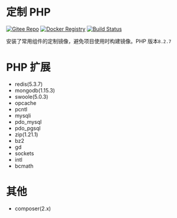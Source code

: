 # 定制 PHP

[![Gitee Repo](https://badgen.net/badge/gitee/main?icon=git)](https://gitee.com/maoxuner/docker-php)
[![Docker Registry](https://badgen.net/badge/docker/latest?icon=docker)](https://hub.docker.com/r/maoxuner/php)
[![Build Status](https://img.shields.io/drone/build/maoxuner/docker-php/main?logo=drone&server=https://drone.fat4.cn)](https://drone.fat4.cn/maoxuner/docker-php)

安装了常用组件的定制镜像，避免项目使用时构建镜像。PHP 版本`8.2.7`

# PHP 扩展

- redis(5.3.7)
- mongodb(1.15.3)
- swoole(5.0.3)
- opcache
- pcntl
- mysqli
- pdo_mysql
- pdo_pgsql
- zip(1.21.1)
- bz2
- gd
- sockets
- intl
- bcmath

# 其他

- composer(2.x)
